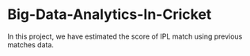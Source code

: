 # Big-Data-Analytics-In-Cricket
In this project, we have estimated the score of IPL match using previous matches data.
